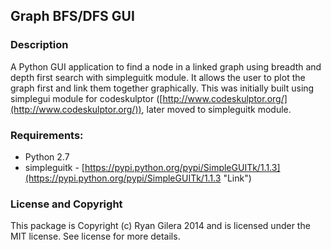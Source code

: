 

## Graph BFS/DFS GUI ##


### Description ###
A Python GUI application to find a node in a linked graph using breadth and depth first search with simpleguitk module. It allows the user to plot the graph first and link them together graphically. This was initially built using simplegui module for codeskulptor ([http://www.codeskulptor.org/](http://www.codeskulptor.org/)), later moved to simpleguitk module.


### Requirements: ###
- Python 2.7
- simpleguitk - [https://pypi.python.org/pypi/SimpleGUITk/1.1.3](https://pypi.python.org/pypi/SimpleGUITk/1.1.3 "Link")



### License and Copyright ###
This package is Copyright (c) Ryan Gilera 2014 and is licensed under the MIT license. See license for more details.